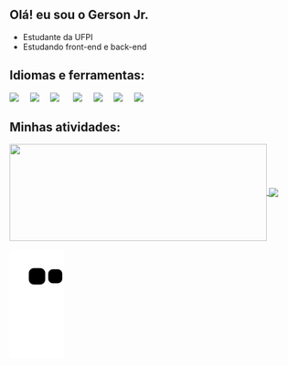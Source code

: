 ## Olá! eu sou o Gerson Jr.
  - Estudante da UFPI
  - Estudando front-end e back-end 


## Idiomas e ferramentas:
<img src="https://cdn.jsdelivr.net/gh/devicons/devicon@latest/icons/c/c-original.svg" width="35px">&nbsp;&nbsp;&nbsp;&nbsp;
<img src="https://cdn.jsdelivr.net/gh/devicons/devicon@latest/icons/django/django-original.svg" width="35px">&nbsp;&nbsp;&nbsp;&nbsp;
<img src="https://cdn.jsdelivr.net/gh/devicons/devicon@latest/icons/git/git-original.svg" width="35px">&nbsp;&nbsp;&nbsp;&nbsp;&nbsp;
<img src="https://cdn.jsdelivr.net/gh/devicons/devicon@latest/icons/javascript/javascript-original.svg" width="35px">&nbsp;&nbsp;&nbsp;&nbsp;
<img src="https://cdn.jsdelivr.net/gh/devicons/devicon@latest/icons/postgresql/postgresql-original.svg" width="35px">&nbsp;&nbsp;&nbsp;&nbsp;
<img src="https://cdn.jsdelivr.net/gh/devicons/devicon@latest/icons/python/python-original.svg" width="35px">&nbsp;&nbsp;&nbsp;&nbsp;
<img src="https://cdn.jsdelivr.net/gh/devicons/devicon@latest/icons/vscode/vscode-original.svg" width="35px">&nbsp;&nbsp;&nbsp;&nbsp;

## Minhas atividades:
<a href="https://github.com/gersonjr2">
  <img width=450 height=170 align="center" src="https://github-readme-stats.vercel.app/api?username=gersonjr2&theme=midnight-purple&show_icons=true&bg_color=0D1117&hide_border=true&count_private=true" />
</a>

<a href="https://github.com/Pepyn0">
  <img align="center" src="https://github-readme-stats.vercel.app/api/top-langs/?username=gersonjr2&theme=midnight-purple&layout=compact&bg_color=0D1117&hide_border=true&count_private=true" />
</a>

![Snake animation](https://github.com/gersonjr2/gersonjr2/blob/output/github-contribution-grid-snake.svg)
